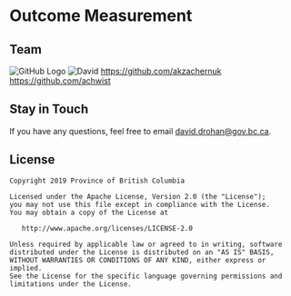 # Outcome Measurement

## Team
![GitHub Logo](/images/logo.png)
![David](https://github.com/ddrohan-2)
 https://github.com/akzachernuk https://github.com/achwist

## Stay in Touch
If you have any questions, feel free to email david.drohan@gov.bc.ca.

## License
```
Copyright 2019 Province of British Columbia

Licensed under the Apache License, Version 2.0 (the "License");
you may not use this file except in compliance with the License.
You may obtain a copy of the License at 

   http://www.apache.org/licenses/LICENSE-2.0

Unless required by applicable law or agreed to in writing, software
distributed under the License is distributed on an "AS IS" BASIS,
WITHOUT WARRANTIES OR CONDITIONS OF ANY KIND, either express or implied.
See the License for the specific language governing permissions and
limitations under the License.
```
